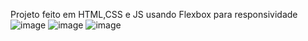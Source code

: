 Projeto feito em HTML,CSS e JS usando Flexbox para responsividade
![image](https://user-images.githubusercontent.com/84050945/126242555-78edfcd4-47b9-41b4-b93b-0b570a6c6db9.png)
![image](https://user-images.githubusercontent.com/84050945/126242602-f7e2202a-f3de-4ce1-873f-462cf1625257.png)
![image](https://user-images.githubusercontent.com/84050945/126242619-f1022d6a-fdc0-4bd7-9302-446ba7e5bb70.png)
